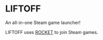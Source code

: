 # LIFTOFF
An all-in-one Steam game launcher!


LIFTOFF uses [ROCKET](https://github.com/Bruce-Devlin/LIFTOFF-ROCKET) to join Steam games.
